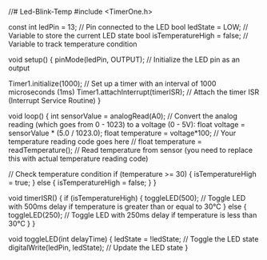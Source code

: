 //# Led-Blink-Temp
#include <TimerOne.h>

const int ledPin = 13; // Pin connected to the LED
bool ledState = LOW; // Variable to store the current LED state
bool isTemperatureHigh = false; // Variable to track temperature condition

void setup() {
  pinMode(ledPin, OUTPUT); // Initialize the LED pin as an output
  
  Timer1.initialize(1000); // Set up a timer with an interval of 1000 microseconds (1ms)
  Timer1.attachInterrupt(timerISR); // Attach the timer ISR (Interrupt Service Routine)
}

void loop() {
  int sensorValue = analogRead(A0);
  // Convert the analog reading (which goes from 0 - 1023) to a voltage (0 - 5V):
 float voltage = sensorValue * (5.0 / 1023.0);
  float temperature = voltage*100;
  // Your temperature reading code goes here
 // float temperature = readTemperature(); // Read temperature from sensor (you need to replace this with actual temperature reading code)

  // Check temperature condition
  if (temperature >= 30) {
    isTemperatureHigh = true;
  } else {
    isTemperatureHigh = false;
  }
}

void timerISR() {
  if (isTemperatureHigh)
   {
    toggleLED(500); // Toggle LED with 500ms delay if temperature is greater than or equal to 30°C
  } else
   {
    toggleLED(250); // Toggle LED with 250ms delay if temperature is less than 30°C
  }
}

void toggleLED(int delayTime)
{
  ledState = !ledState; // Toggle the LED state
  digitalWrite(ledPin, ledState); // Update the LED state
}
